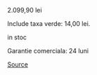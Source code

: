 2.099,90 lei

Include taxa verde: 14,00 lei.

in stoc

Garantie comerciala: 24 luni

[Source](https://altex.ro/televizor-led-smart-philips-43pus7906-ultra-hd-4k-hdr-108-cm/cpd/UHD43PUS7906/)